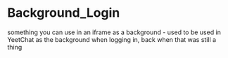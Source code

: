 # Background_Login
something you can use in an iframe as a background - used to be used in YeetChat as the background when logging in, back when that was still a thing
